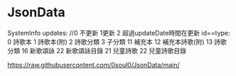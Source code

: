# JsonData

SystemInfo
updates: //0 不更新 1更新 2 超過updateDate時間在更新
id==type: 
0 詩歌本 1 詩歌本(附) 2 詩歌分類 3 子分類 11 補充本 12 補充本詩歌(附) 13 詩歌分類 16 新歌頌詠 22 新歌頌詠目錄 21 兒童詩歌 22 兒童詩歌目錄

https://raw.githubusercontent.com/0soul0/JsonData/main/
